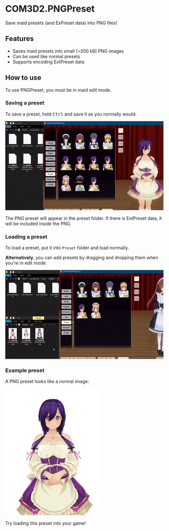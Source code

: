 # COM3D2.PNGPreset

Save maid presets (and ExPreset data) into PNG files!

## Features

* Saves maid presets into small (~200 kB) PNG images
* Can be used like normal presets
* Supports encoding ExtPreset data

## How to use

To use PNGPreset, you must be in maid edit mode.

### Saving a preset

To save a preset, hold <kbd>Ctrl</kbd> and save it as you normally would:

![Hold Ctrl while saving a preset to save it as PNG](img/save_example.gif)

The PNG preset will appear in the preset folder. If there is ExtPreset data, it will be included inside the PNG.

### Loading a preset

To load a preset, put it into `Preset` folder and load normally.

**Alternatively**, you can add presets by dragging and dropping them when you're in edit mode:

![Drag and drop PNG presets to load them](img/import_cards.gif)


### Example preset

A PNG preset looks like a normal image:

![PNG preset example](img/pre_菅原美優_20190703010624.png)

Try loading this preset into your game!